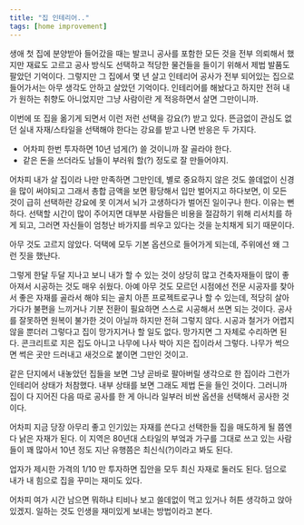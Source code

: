 ```yaml
---
title: "집 인테리어.."
tags: [home improvement]
---
```


생애 첫 집에 분양받아 들어갔을 때는 발코니 공사를 포함한 모든 것을 전부 의뢰해서 했지만 재료도 고르고 공사 방식도 선택하고 적당한 물건들을 들이기 위해서 제법 발품도 팔았던 기억이다. 그렇지만 그 집에서 몇 년 살고 인테리어 공사가 전부 되어있는 집으로 들어가서는 아무 생각도 안하고 살았던 기억이다. 인테리어를 해놨다고 하지만 전혀 내가 원하는 취향도 아니었지만 그냥 사람이란 게 적응하면서 살면 그만이니까. 

이번에 또 집을 옮기게 되면서 이런 저런 선택을 강요(?) 받고 있다. 뜬금없이 관심도 없던 실내 자재/스타일을 선택해야 한다는 강요를 받고 나면 반응은 두 가지다.

- 어차피 한번 투자하면 10년 넘게(?) 쓸 것이니까 잘 골라야 한다.
- 같은 돈을 쓰더라도 남들이 부러워 할(?) 정도로 잘 만들어야지.

어차피 내가 살 집이라 나만 만족하면 그만인데, 별로 중요하지 않은 것도 쓸데없이 신경을 많이 써야되고 그래서 총합 금액을 보면 황당해서 입만 벌어지고 하다보면, 이 모든 것이 급히 선택하란 강요에 못 이겨서 뇌가 고생하다가 벌어진 일이구나 한다. 이유는 뻔하다. 선택할 시간이 많이 주어지면 대부분 사람들은 비용을 절감하기 위해 리서치를 하게 되고, 그러면 자신들이 엄청난 바가지를 씌우고 있다는 것을 눈치채게 되기 때문이다.

아무 것도 고르지 않았다. 덕택에 모두 기본 옵션으로 들어가게 되는데, 주위에선 왜 그런 짓을 했냔다. 

그렇게 한달 두달 지나고 보니 내가 할 수 있는 것이 상당히 많고 건축자재들이 많이 좋아져서 시공하는 것도 매우 쉬웠다. 아예 아무 것도 모르던 시점에선 전문 시공자를 찾아서 좋은 자재를 골라서 해야 되는 골치 아픈 프로젝트로구나 할 수 있는데, 적당히 살아가다가 불편을 느끼거나 기분 전환이 필요하면 스스로 시공해서 쓰면 되는 것이다. 공사를 잘못하면 원복이 불가한 것이 아닐까 하지만 전혀 그렇지 않다. 시공과 철거가 어렵지 않을 뿐더러 그렇다고 집이 망가지거나 할 일도 없다. 망가지면 그 자체로 수리하면 된다. 콘크리트로 지은 집도 아니고 나무에 나사 박아 지은 집이라서 그렇다. 나무가 썩으면 썩은 곳만 드러내고 새것으로 붙이면 그만인 것이고.

같은 단지에서 내놓았던 집들을 보면 그냥 곧바로 팔아버릴 생각으로 한 집이라 그런가 인테리어 상태가 처참했다. 내부 상태를 보면 그래도 제법 돈을 들인 것이다. 그러니까 집이 다 지어진 다음 따로 공사를 한 게 아니라 일부러 비싼 옵션을 선택해서 공사한 것이다. 

어차피 지금 당장 아무리 좋고 인기있는 자재를 쓴다고 선택한들 집을 매도하게 될 쯤엔 다 낡은 자재가 된다. 이 지역은 80년대 스타일의 부엌과 가구를 그대로 쓰고 있는 사람들이 꽤 많아서 10년 정도 지난 유행쯤은 최신식(?)이라고 봐도 된다. 

업자가 제시한 가격의 1/10 만 투자하면 집안을 모두 최신 자재로 둘러도 된다. 덤으로 내가 내 힘으로 집을 꾸미는 재미도 있다. 

어차피 여가 시간 남으면 뭐하냐 티비나 보고 쓸데없이 먹고 있거나 허튼 생각하고 앉아있겠지. 일하는 것도 인생을 재미있게 보내는 방법이라고 본다.


